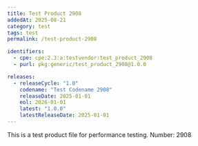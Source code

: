 ```yaml
---
title: Test Product 2908
addedAt: 2025-08-21
category: test
tags: test
permalink: /test-product-2908

identifiers:
  - cpe: cpe:2.3:a:testvendor:test_product_2908
  - purl: pkg:generic/test_product_2908@1.0.0

releases:
  - releaseCycle: "1.0"
    codename: "Test Codename 2908"
    releaseDate: 2025-01-01
    eol: 2026-01-01
    latest: "1.0.0"
    latestReleaseDate: 2025-01-01
---
```


This is a test product file for performance testing. Number: 2908
